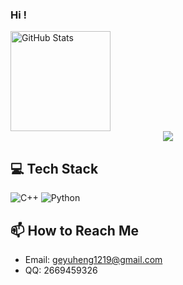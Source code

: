 ### Hi !
<div align="left">
<!--     <h1>👋 Hi, I'm [Your Name]</h1> -->
<!--     <p>I'm passionate about C++ and Python programming!</p> -->
    <a href="https://github.com/gyhdc">
        <img src="https://github-readme-stats.vercel.app/api?username=gyhdc&show_icons=true&theme=radical" alt="GitHub Stats" height="160"/>
    </a>
    
<!--     <a href="https://github.com/gyhdc">
        <img src="https://github-readme-stats.vercel.app/api/top-langs/?username=gyhdc&layout=compact&theme=radical" alt="Top Languages" height="160"/>
    </a> -->
</div>

<div align="center"> <img src="https://visitor-badge.glitch.me/badge?page_id=gyhdc" /> </div>

## 💻 Tech Stack

![C++](https://img.shields.io/badge/-C++-00599C?style=flat-square&logo=cplusplus)
![Python](https://img.shields.io/badge/-Python-3776AB?style=flat-square&logo=python)

## 📫 How to Reach Me

- Email: [geyuheng1219@gmail.com](mailto:geyuheng1219@gmail.com)
- QQ: 2669459326


<!--
**gyhdc/gyhdc** is a ✨ _special_ ✨ repository because its `README.md` (this file) appears on your GitHub profile.

Here are some ideas to get you started:

- 🔭 I’m currently working on ...
- 🌱 I’m currently learning ...
- 👯 I’m looking to collaborate on ...
- 🤔 I’m looking for help with ...
- 💬 Ask me about ...
- 📫 How to reach me: ...
- 😄 Pronouns: ...
- ⚡ Fun fact: ...
-->
